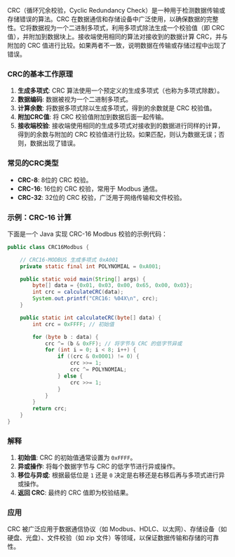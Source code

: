 CRC（循环冗余校验，Cyclic Redundancy Check）是一种用于检测数据传输或存储错误的算法。CRC 在数据通信和存储设备中广泛使用，以确保数据的完整性。它将数据视为一个二进制多项式，利用多项式除法生成一个校验值（即 CRC 值），并附加到数据块上。接收端使用相同的算法对接收到的数据计算 CRC，并与附加的 CRC 值进行比较。如果两者不一致，说明数据在传输或存储过程中出现了错误。

### CRC的基本工作原理
1. **生成多项式**: CRC 算法使用一个预定义的生成多项式（也称为多项式除数）。
2. **数据编码**: 数据被视为一个二进制多项式。
3. **计算余数**: 将数据多项式除以生成多项式，得到的余数就是 CRC 校验值。
4. **附加CRC值**: 将 CRC 校验值附加到数据后面一起传输。
5. **接收端校验**: 接收端使用相同的生成多项式对接收到的数据进行同样的计算，得到的余数与附加的 CRC 校验值进行比较。如果匹配，则认为数据无误；否则，数据出现了错误。

### 常见的CRC类型
- **CRC-8**: 8位的 CRC 校验。
- **CRC-16**: 16位的 CRC 校验，常用于 Modbus 通信。
- **CRC-32**: 32位的 CRC 校验，广泛用于网络传输和文件校验。

### 示例：CRC-16 计算
下面是一个 Java 实现 CRC-16 Modbus 校验的示例代码：

```java
public class CRC16Modbus {

    // CRC16-MODBUS 生成多项式 0xA001
    private static final int POLYNOMIAL = 0xA001;

    public static void main(String[] args) {
        byte[] data = {0x01, 0x03, 0x00, 0x65, 0x00, 0x03};
        int crc = calculateCRC(data);
        System.out.printf("CRC16: %04X\n", crc);
    }

    public static int calculateCRC(byte[] data) {
        int crc = 0xFFFF; // 初始值

        for (byte b : data) {
            crc ^= (b & 0xFF); // 将字节与 CRC 的低字节异或
            for (int i = 0; i < 8; i++) {
                if ((crc & 0x0001) != 0) {
                    crc >>= 1;
                    crc ^= POLYNOMIAL;
                } else {
                    crc >>= 1;
                }
            }
        }
        return crc;
    }
}
```

### 解释
1. **初始值**: CRC 的初始值通常设置为 `0xFFFF`。
2. **异或操作**: 将每个数据字节与 CRC 的低字节进行异或操作。
3. **移位与异或**: 根据最低位是 `1` 还是 `0` 决定是右移还是右移后再与多项式进行异或操作。
4. **返回 CRC**: 最终的 CRC 值即为校验结果。

### 应用
CRC 被广泛应用于数据通信协议（如 Modbus、HDLC、以太网）、存储设备（如硬盘、光盘）、文件校验（如 zip 文件）等领域，以保证数据传输和存储的可靠性。